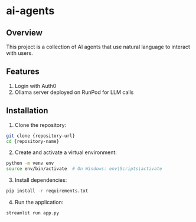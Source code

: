# ai-agents

## Overview

This project is a collection of AI agents that use natural language to interact with users.

## Features

1. Login with Auth0
2. Ollama server deployed on RunPod for LLM calls


## Installation

1. Clone the repository:
```bash
git clone {repository-url}
cd {repository-name}
```

2. Create and activate a virtual environment:
```bash
python -m venv env
source env/bin/activate  # On Windows: env\Scripts\activate
```

3. Install dependencies:
```bash
pip install -r requirements.txt
```

4. Run the application:
```bash
streamlit run app.py
```
